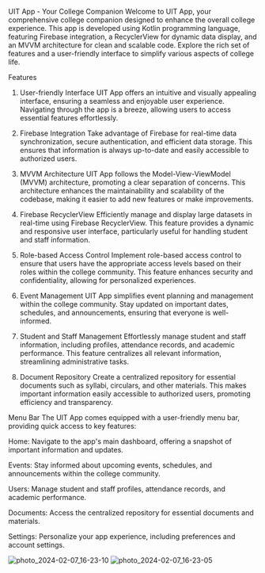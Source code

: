 UIT App - Your College Companion
Welcome to UIT App, your comprehensive college companion designed to enhance the overall college experience. This app is developed using Kotlin programming language, featuring Firebase integration, a RecyclerView for dynamic data display, and an MVVM architecture for clean and scalable code. Explore the rich set of features and a user-friendly interface to simplify various aspects of college life.

Features
1. User-friendly Interface
UIT App offers an intuitive and visually appealing interface, ensuring a seamless and enjoyable user experience. Navigating through the app is a breeze, allowing users to access essential features effortlessly.

2. Firebase Integration
Take advantage of Firebase for real-time data synchronization, secure authentication, and efficient data storage. This ensures that information is always up-to-date and easily accessible to authorized users.

3. MVVM Architecture
UIT App follows the Model-View-ViewModel (MVVM) architecture, promoting a clear separation of concerns. This architecture enhances the maintainability and scalability of the codebase, making it easier to add new features or make improvements.

4. Firebase RecyclerView
Efficiently manage and display large datasets in real-time using Firebase RecyclerView. This feature provides a dynamic and responsive user interface, particularly useful for handling student and staff information.

5. Role-based Access Control
Implement role-based access control to ensure that users have the appropriate access levels based on their roles within the college community. This feature enhances security and confidentiality, allowing for personalized experiences.

6. Event Management
UIT App simplifies event planning and management within the college community. Stay updated on important dates, schedules, and announcements, ensuring that everyone is well-informed.

7. Student and Staff Management
Effortlessly manage student and staff information, including profiles, attendance records, and academic performance. This feature centralizes all relevant information, streamlining administrative tasks.

8. Document Repository
Create a centralized repository for essential documents such as syllabi, circulars, and other materials. This makes important information easily accessible to authorized users, promoting efficiency and transparency.

Menu Bar
The UIT App comes equipped with a user-friendly menu bar, providing quick access to key features:

Home: Navigate to the app's main dashboard, offering a snapshot of important information and updates.

Events: Stay informed about upcoming events, schedules, and announcements within the college community.

Users: Manage student and staff profiles, attendance records, and academic performance.

Documents: Access the centralized repository for essential documents and materials.

Settings: Personalize your app experience, including preferences and account settings.

![photo_2024-02-07_16-23-10](https://github.com/Shivam-Jha1/UIT/assets/101012598/d2b9d6a3-c52c-4f1e-91f5-e367ef061b90)  ![photo_2024-02-07_16-23-05](https://github.com/Shivam-Jha1/UIT/assets/101012598/dd5534d7-61ef-44d8-a014-a089872d820c)


